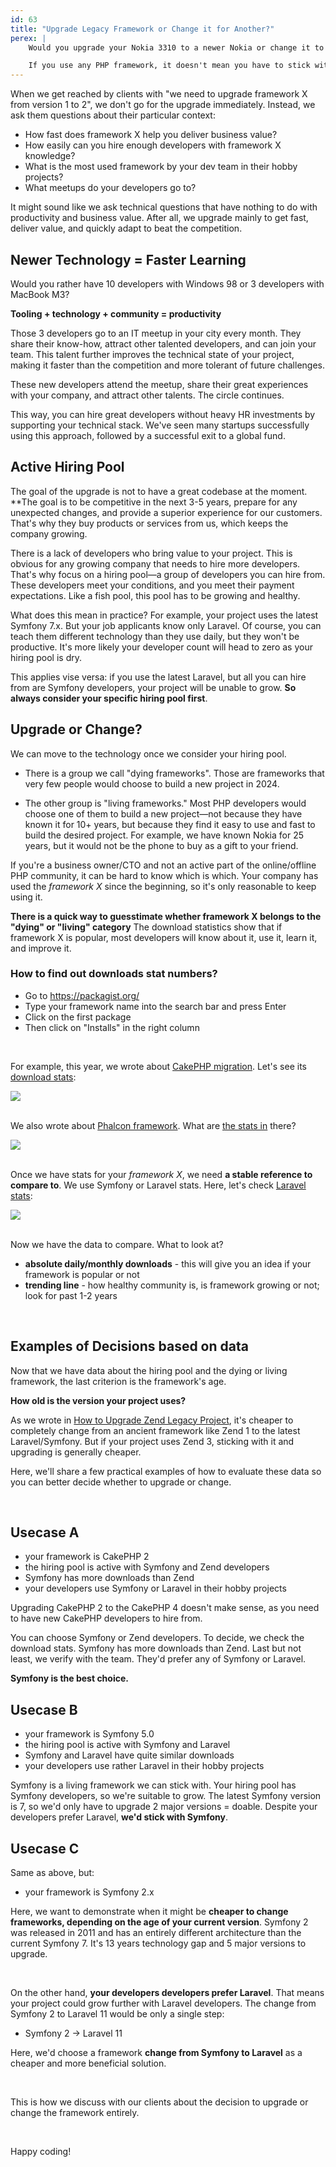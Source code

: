```yaml
---
id: 63
title: "Upgrade Legacy Framework or Change it for Another?"
perex: |
    Would you upgrade your Nokia 3310 to a newer Nokia or change it to an iPhone with USB-C? Would you upgrade your old Ford Fiesta to a newer Ford or change it to a Tesla Model 3? Would you upgrade your house's wooden windows for better wood or use plastic 3-layers?

    If you use any PHP framework, it doesn't mean you have to stick with it for the end of your project life. The upgrade or change can be both valid options, depending on your project state, PHP community in your country or version.
---
```


When we get reached by clients with "we need to upgrade framework X from version 1 to 2", we don't go for the upgrade immediately. Instead, we ask them questions about their particular context:

* How fast does framework X help you deliver business value?
* How easily can you hire enough developers with framework X knowledge?
* What is the most used framework by your dev team in their hobby projects?
* What meetups do your developers go to?

It might sound like we ask technical questions that have nothing to do with productivity and business value. After all, we upgrade mainly to get fast, deliver value, and quickly adapt to beat the competition.

## Newer Technology = Faster Learning

Would you rather have 10 developers with Windows 98 or 3 developers with MacBook M3?

**Tooling + technology + community = productivity**

Those 3 developers go to an IT meetup in your city every month. They share their know-how, attract other talented developers, and can join your team. This talent further improves the technical state of your project, making it faster than the competition and more tolerant of future challenges.

These new developers attend the meetup, share their great experiences with your company, and attract other talents. The circle continues.

This way, you can hire great developers without heavy HR investments by supporting your technical stack. We've seen many startups successfully using this approach, followed by a successful exit to a global fund.

## Active Hiring Pool

The goal of the upgrade is not to have a great codebase at the moment. **The goal is to be competitive in the next 3-5 years, prepare for any unexpected changes, and provide a superior experience for our customers. That's why they buy products or services from us, which keeps the company growing.

There is a lack of developers who bring value to your project. This is obvious for any growing company that needs to hire more developers. That's why focus on a hiring pool—a group of developers you can hire from. These developers meet your conditions, and you meet their payment expectations. Like a fish pool, this pool has to be growing and healthy.

What does this mean in practice? For example, your project uses the latest Symfony 7.x. But your job applicants know only Laravel. Of course, you can teach them different technology than they use daily, but they won't be productive. It's more likely your developer count will head to zero as your hiring pool is dry.

This applies vise versa: if you use the latest Laravel, but all you can hire from are Symfony developers, your project will be unable to grow. **So always consider your specific hiring pool first**.

## Upgrade or Change?

We can move to the technology once we consider your hiring pool.

* There is a group we call "dying frameworks". Those are frameworks that very few people would choose to build a new project in 2024.

* The other group is "living frameworks." Most PHP developers would choose one of them to build a new project—not because they have known it for 10+ years, but because they find it easy to use and fast to build the desired project. For example, we have known Nokia for 25 years, but it would not be the phone to buy as a gift to your friend.

If you're a business owner/CTO and not an active part of the online/offline PHP community, it can be hard to know which is which. Your company has used the *framework X* since the beginning, so it's only reasonable to keep using it.

**There is a quick way to guesstimate whether framework X belongs to the "dying" or "living" category** The download statistics show that if framework X is popular, most developers will know about it, use it, learn it, and improve it.

### How to find out downloads stat numbers?

* Go to https://packagist.org/
* Type your framework name into the search bar and press Enter
* Click on the first package
* Then click on "Installs" in the right column

<br>

For example, this year, we wrote about [CakePHP migration](/blog/what-to-expect-when-you-plan-to-migrate-away-from-cakephp-2). Let's see its [download stats](https://packagist.org/packages/cakephp/cakephp/stats):

<img src="https://private-user-images.githubusercontent.com/924196/327700264-f9853d47-14df-4ae5-8f3a-a3e50ae4c9a4.png?jwt=eyJhbGciOiJIUzI1NiIsInR5cCI6IkpXVCJ9.eyJpc3MiOiJnaXRodWIuY29tIiwiYXVkIjoicmF3LmdpdGh1YnVzZXJjb250ZW50LmNvbSIsImtleSI6ImtleTUiLCJleHAiOjE3MTQ3MjY4NjcsIm5iZiI6MTcxNDcyNjU2NywicGF0aCI6Ii85MjQxOTYvMzI3NzAwMjY0LWY5ODUzZDQ3LTE0ZGYtNGFlNS04ZjNhLWEzZTUwYWU0YzlhNC5wbmc_WC1BbXotQWxnb3JpdGhtPUFXUzQtSE1BQy1TSEEyNTYmWC1BbXotQ3JlZGVudGlhbD1BS0lBVkNPRFlMU0E1M1BRSzRaQSUyRjIwMjQwNTAzJTJGdXMtZWFzdC0xJTJGczMlMkZhd3M0X3JlcXVlc3QmWC1BbXotRGF0ZT0yMDI0MDUwM1QwODU2MDdaJlgtQW16LUV4cGlyZXM9MzAwJlgtQW16LVNpZ25hdHVyZT0wYmY4ODBjMzA2YmJkOWYyM2Y0YmMxNzMzMGFiOTM5M2JmMzIxYThjYjkxNjQ5NzRjMDRiNTBkZTQwMDQ4NGViJlgtQW16LVNpZ25lZEhlYWRlcnM9aG9zdCZhY3Rvcl9pZD0wJmtleV9pZD0wJnJlcG9faWQ9MCJ9.6_6VEtZS9P2K3Cp-Z9t4zDoTMKaOlc3QS2qGtP_-Q7k" class="img-thumbnail">

<br>
<br>

We also wrote about [Phalcon framework](/blog/how-to-upgrace-phalcon-project). What are [the stats in](https://packagist.org/packages/phalcon/cphalcon/stats) there?

<img src="https://private-user-images.githubusercontent.com/924196/327700442-86bc738d-d6b9-4b04-bc69-9cdaac3e9b9c.png?jwt=eyJhbGciOiJIUzI1NiIsInR5cCI6IkpXVCJ9.eyJpc3MiOiJnaXRodWIuY29tIiwiYXVkIjoicmF3LmdpdGh1YnVzZXJjb250ZW50LmNvbSIsImtleSI6ImtleTUiLCJleHAiOjE3MTQ3MjY4NjcsIm5iZiI6MTcxNDcyNjU2NywicGF0aCI6Ii85MjQxOTYvMzI3NzAwNDQyLTg2YmM3MzhkLWQ2YjktNGIwNC1iYzY5LTljZGFhYzNlOWI5Yy5wbmc_WC1BbXotQWxnb3JpdGhtPUFXUzQtSE1BQy1TSEEyNTYmWC1BbXotQ3JlZGVudGlhbD1BS0lBVkNPRFlMU0E1M1BRSzRaQSUyRjIwMjQwNTAzJTJGdXMtZWFzdC0xJTJGczMlMkZhd3M0X3JlcXVlc3QmWC1BbXotRGF0ZT0yMDI0MDUwM1QwODU2MDdaJlgtQW16LUV4cGlyZXM9MzAwJlgtQW16LVNpZ25hdHVyZT1iZjRkNjA3NDNiZTdkNmQ1NDFjNmQ0MGM1OGJmMzY4ZDBhZjk3ZDlmN2E5N2I4NDNlMWMyZDJhMjlhZTAwNDcxJlgtQW16LVNpZ25lZEhlYWRlcnM9aG9zdCZhY3Rvcl9pZD0wJmtleV9pZD0wJnJlcG9faWQ9MCJ9.byepdJ-vdZSBgsFodmQGZczTfXHeNKRclVhbaRzWcz4" class="img-thumbnail">

<br>
<br>

Once we have stats for your *framework X*, we need  **a stable reference to compare to**. We use Symfony or Laravel stats. Here, let's check [Laravel stats](https://packagist.org/packages/laravel/framework/stats):

<img src="https://private-user-images.githubusercontent.com/924196/327701706-b8cd6271-37f4-4647-a3df-565a11adfcf5.png?jwt=eyJhbGciOiJIUzI1NiIsInR5cCI6IkpXVCJ9.eyJpc3MiOiJnaXRodWIuY29tIiwiYXVkIjoicmF3LmdpdGh1YnVzZXJjb250ZW50LmNvbSIsImtleSI6ImtleTUiLCJleHAiOjE3MTQ3MjY4NjcsIm5iZiI6MTcxNDcyNjU2NywicGF0aCI6Ii85MjQxOTYvMzI3NzAxNzA2LWI4Y2Q2MjcxLTM3ZjQtNDY0Ny1hM2RmLTU2NWExMWFkZmNmNS5wbmc_WC1BbXotQWxnb3JpdGhtPUFXUzQtSE1BQy1TSEEyNTYmWC1BbXotQ3JlZGVudGlhbD1BS0lBVkNPRFlMU0E1M1BRSzRaQSUyRjIwMjQwNTAzJTJGdXMtZWFzdC0xJTJGczMlMkZhd3M0X3JlcXVlc3QmWC1BbXotRGF0ZT0yMDI0MDUwM1QwODU2MDdaJlgtQW16LUV4cGlyZXM9MzAwJlgtQW16LVNpZ25hdHVyZT00ZjYzMGYxMTBlMWYyMTg0ZWQ1Nzc2ZTNkNzU5Mzc0MmRiMWIzODRiNDFmNTRmM2IxYjliMzQ4YmQwZDNmM2JmJlgtQW16LVNpZ25lZEhlYWRlcnM9aG9zdCZhY3Rvcl9pZD0wJmtleV9pZD0wJnJlcG9faWQ9MCJ9.iaoUNWx51OS-JVZOtGEs5p_scKNbJ0azO6Pq1uzgGno" class="img-thumbnail">

<br>
<br>

Now we have the data to compare. What to look at?

* **absolute daily/monthly downloads** - this will give you an idea if your framework is popular or not
* **trending line** - how healthy community is, is framework growing or not; look for past 1-2 years

<br>

## Examples of Decisions based on data

Now that we have data about the hiring pool and the dying or living framework, the last criterion is the framework's age.

**How old is the version your project uses?**

As we wrote in [How to Upgrade Zend Legacy Project](/blog/how-to-upgrade-zend-legacy-project), it's cheaper to completely change from an ancient framework like Zend 1 to the latest Laravel/Symfony. But if your project uses Zend 3, sticking with it and upgrading is generally cheaper.

Here, we'll share a few practical examples of how to evaluate these data so you can better decide whether to upgrade or change.

<br>

## Usecase A

* your framework is CakePHP 2
* the hiring pool is active with Symfony and Zend developers
* Symfony has more downloads than Zend
* your developers use Symfony or Laravel in their hobby projects

Upgrading CakePHP 2 to the CakePHP 4 doesn't make sense, as you need to have new CakePHP developers to hire from.

You can choose Symfony or Zend developers. To decide, we check the download stats. Symfony has more downloads than Zend. Last but not least, we verify with the team. They'd prefer any of Symfony or Laravel.

**Symfony is the best choice.**

## Usecase B

* your framework is Symfony 5.0
* the hiring pool is active with Symfony and Laravel
* Symfony and Laravel have quite similar downloads
* your developers use rather Laravel in their hobby projects

Symfony is a living framework we can stick with. Your hiring pool has Symfony developers, so we're suitable to grow. The latest Symfony version is 7, so we'd only have to upgrade 2 major versions = doable. Despite your developers prefer Laravel, **we'd stick with Symfony**.

## Usecase C

Same as above, but:

* your framework is Symfony 2.x

Here, we want to demonstrate when it might be **cheaper to change frameworks, depending on the age of your current version**. Symfony 2 was released in 2011 and has an entirely different architecture than the current Symfony 7. It's 13 years technology gap and 5 major versions to upgrade.

<br>

On the other hand, **your developers developers prefer Laravel**. That means your project could grow further with Laravel developers. The change from Symfony 2 to Laravel 11 would be only a single step:

* Symfony 2 → Laravel 11

Here, we'd choose a framework **change from Symfony to Laravel** as a cheaper and more beneficial solution.

<br>

This is how we discuss with our clients about the decision to upgrade or change the framework entirely.

<br>

Happy coding!
